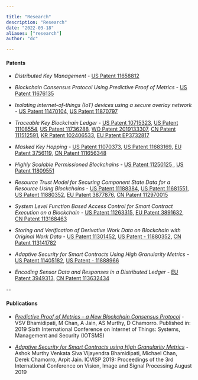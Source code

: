 ```yaml
---

title: "Research"
description: "Research"
date: "2022-03-18"
aliases: ["research"]
author: "dc"

---
```


#### Patents

- *Distributed Key Management* - [US Patent 11658812](https://patents.google.com/patent/US11658812B1/)

- *Blockchain Consensus Protocol Using Predictive Proof of Metrics* - [US Patent 11676135](https://patents.google.com/patent/US11676135B2)

- *Isolating internet-of-things (IoT) devices using a secure overlay network* - [US Patent 11470104](https://patents.google.com/patent/US11470104B1), [US Patent 11870797](https://patents.justia.com/patent/11870797)

- *Traceable Key Blockchain Ledger* - [US Patent 10715323](https://patents.google.com/patent/US10715323B2), [US Patent 11108554](https://patents.google.com/patent/US11108554B2), [US Patent 11736288](https://patents.google.com/patent/US11736288B2/), [WO Patent 2019133307](https://patents.google.com/patent/WO2019133307/en), [CN Patent 111512591](https://patents.google.com/patent/CN111512591/en), [KR Patent 102406533](https://patents.google.com/patent/KR102406533B1), [EU Patent EP3732817](https://patents.google.com/patent/EP3732817)

- *Masked Key Hopping* - [US Patent 11070373](https://patents.google.com/patent/US11070373B2/), [US Patent 11683169](https://patents.justia.com/patent/11683169), [EU Patent 3756119](https://patents.google.com/patent/EP3756119B1), [CN Patent 111656348](https://patents.google.com/patent/CN111656348/en)

- *Highly Scalable Permissioned Blockchains* - [US Patent 11250125 ](https://patents.google.com/patent/US11250125B2/en), [US Patent 11809551](https://patents.google.com/patent/US11809551B2/)

- *Resource Trust Model for Securing Component State Data for a Resource Using Blockchains* - [US Patent 11188384](https://patents.google.com/patent/US11188384B2), [US Patent 11681551](https://patents.justia.com/patent/11681551), [US Patent 11880352](https://patents.justia.com/patent/11880352), [EU Patent 3877876](https://patents.google.com/patent/EP3877876), [CN Patent 112970015](https://patents.google.com/patent/CN112970015/en)

- *System Level Function Based Access Control for Smart Contract Execution on a Blockchain* - [US Patent 11263315](https://patents.google.com/patent/US11263315B2/en), [EU Patent 3891632](https://patents.google.com/patent/EP3891632), [CN Patent 113168463](https://patents.google.com/patent/CN113168463/en)

- *Storing and Verification of Derivative Work Data on Blockchain with Original Work Data* - [US Patent 11301452](https://patents.google.com/patent/US11301452B2/en), [US Patent - 11880352](https://patents.justia.com/patent/11880352), [CN Patent 113141782](https://patents.google.com/patent/CN113141782/en)

- *Adaptive Security for Smart Contracts Using High Granularity Metrics* - [US Patent 11405182](https://patents.google.com/patent/US11405182B2), [US Patent - 11888966](https://patents.justia.com/patent/11888966)

- *Encoding Sensor Data and Responses in a Distributed Ledger* - [EU Patent 3949313](https://patents.google.com/patent/EP3949313), [CN Patent 113632434](https://patents.google.com/patent/CN113632434/en)

--

#### Publications

- [*Predictive Proof of Metrics – a New Blockchain Consensus Protocol*](https://ieeexplore.ieee.org/abstract/document/8939242) - VSV Bhamidipati, M Chan, A Jain, AS Murthy, D Chamorro. Published in: 2019 Sixth International Conference on Internet of Things: Systems, Management and Security (IOTSMS)

- [*Adaptive Security for Smart Contracts using High Granularity Metrics*](https://dl.acm.org/doi/10.1145/3387168.3387214) - Ashok Murthy Venkata Siva Vijayendra Bhamidipati, Michael Chan, Derek Chamorro, Arpit Jain. ICVISP 2019: Proceedings of the 3rd International Conference on Vision, Image and Signal Processing August 2019
